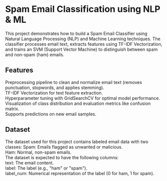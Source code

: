 <h1>Spam Email Classification using NLP & ML</h1>
This project demonstrates how to build a Spam Email Classifier using Natural Language Processing (NLP) and Machine Learning techniques. The classifier processes email text, extracts features using TF-IDF Vectorization, and trains an SVM (Support Vector Machine) to distinguish between spam and non-spam (ham) emails.

<h2>Features</h2>
Preprocessing pipeline to clean and normalize email text (removes punctuation, stopwords, and applies stemming).<br>
TF-IDF Vectorization for text feature extraction.<br>
Hyperparameter tuning with GridSearchCV for optimal model performance.<br>
Visualization of class distribution and evaluation metrics like confusion matrix.<br>
Supports predictions on new email samples.<br>

<h2>Dataset</h2>
The dataset used for this project contains labeled email data with two classes:
Spam: Emails flagged as unwanted or malicious.<br>
Ham: Normal, non-spam emails.<br>
The dataset is expected to have the following columns:<br>
text: The email content.<br>
label: The label (e.g., "ham" or "spam").<br>
label_num: Numerical representation of the label (0 for ham, 1 for spam).<br>
